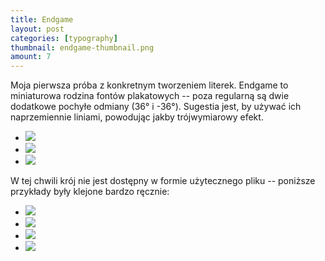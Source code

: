 ```yaml
---
title: Endgame
layout: post
categories: [typography]
thumbnail: endgame-thumbnail.png
amount: 7
---
```


Moja pierwsza próba z konkretnym tworzeniem literek. Endgame to miniaturowa rodzina fontów plakatowych -- poza regularną są dwie dodatkowe pochyłe odmiany (36° i -36°). Sugestia jest, by używać ich naprzemiennie liniami, powodując jakby trójwymiarowy efekt.

* [![][121]][121]
* [![][122]][122]
* [![][123]][123]

W tej chwili krój nie jest dostępny w formie użytecznego pliku -- poniższe przykłady były klejone bardzo ręcznie:

* [![][124]][124]
* [![][125]][125]
* [![][126]][126]
* [![][127]][127]

[121]: http://leszekpietrzak.com/images/121.png
[122]: http://leszekpietrzak.com/images/122.png
[123]: http://leszekpietrzak.com/images/123.png
[124]: http://leszekpietrzak.com/images/124.png
[125]: http://leszekpietrzak.com/images/125.png
[126]: http://leszekpietrzak.com/images/126.png
[127]: http://leszekpietrzak.com/images/127.png